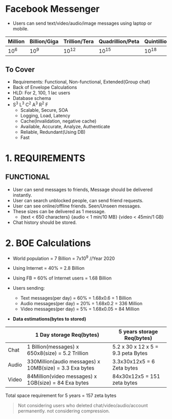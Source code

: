 # Facebook Messenger
- Users can send text/video/audio/image messages using laptop or mobile.

| Million | Billion/Giga | Trillion/Tera | Quadrillion/Peta | Quintillion/Exa | Zeta |
| --- | --- | --- | --- | --- | --- |
| 10<sup>6</sup> | 10<sup>9</sup> | 10<sup>12</sup> | 10<sup>15</sup> | 10<sup>18</sup> | 10<sup>21</sup> |

## To Cover
- Requirements: Functional, Non-functional, Extended(Group chat)
- Back of Envelope Calculations
- HLD: For 2, 100, 1 lac users
- Database schema
- S<sup>3</sup> L<sup>3</sup> C<sup>2</sup> A<sup>3</sup> R<sup>2</sup> F
  - Scalable, Secure, SOA
  - Logging, Load, Latency
  - Cache(Invalidation, negative cache)
  - Available, Accurate, Analyze, Authenticate
  - Reliable, Redundant(Using DB)
  - Fast

# 1. REQUIREMENTS
## FUNCTIONAL
- User can send messages to friends, Message should be delivered instantly.
- User can search unblocked people, can send friend requests.
- User can see online/offline friends. Seen/Unseen messages.
- These sizes can be delivered as 1 message.
  - {text < 650 characters} {audio < 1 min/10 MB}   {video < 45min/1 GB}
- Chat history should be stored.  

# 2. BOE Calculations
- World population = 7 Billion = 7x10<sup>9</sup>   //Year 2020
- Using Internet = 40% = 2.8 Billion
- Using FB = 60% of Internet users = 1.68 Billion
- Users sending:
  - Text messages(per day) = 60% = 1.68x0.6 = 1 Billion
  - Audio messages(per day) = 20% = 1.68x0.2 = 336 Million
  - Video messages(per day) = 5% = 1.68x0.05 = 84 Million
  
- **Data estimations(bytes to stored)**

| | 1 Day storage Req(bytes) | 5 years storage Req(bytes)
| --- | --- | --- |
| Chat | 1 Billion(messages) x 650x8(size) = 5.2 Trillion | 5.2 x 30 x 12 x 5 = 9.3 peta Bytes |
| Audio | 330Million(audio messages) x 10MB(size) = 3.3 Exa bytes | 3.3x30x12x5 = 6 Zeta bytes |
| Video | 84Million(video messages) x 1GB(size) = 84 Exa bytes | 84x30x12x5 = 151 zeta bytes |

Total space requirement for 5 years = 157 zeta bytes
> Not considering users who deleted chat/video/audio/account permanently. not considering compression.
